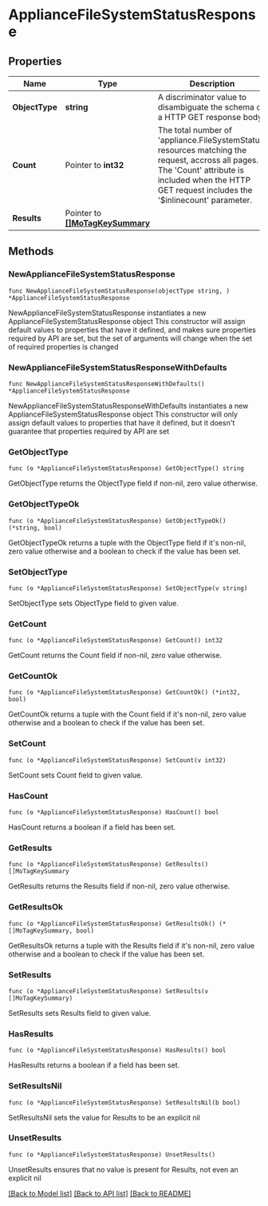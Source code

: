 # ApplianceFileSystemStatusResponse

## Properties

Name | Type | Description | Notes
------------ | ------------- | ------------- | -------------
**ObjectType** | **string** | A discriminator value to disambiguate the schema of a HTTP GET response body. | 
**Count** | Pointer to **int32** | The total number of &#39;appliance.FileSystemStatus&#39; resources matching the request, accross all pages. The &#39;Count&#39; attribute is included when the HTTP GET request includes the &#39;$inlinecount&#39; parameter. | [optional] 
**Results** | Pointer to [**[]MoTagKeySummary**](MoTagKeySummary.md) |  | [optional] 

## Methods

### NewApplianceFileSystemStatusResponse

`func NewApplianceFileSystemStatusResponse(objectType string, ) *ApplianceFileSystemStatusResponse`

NewApplianceFileSystemStatusResponse instantiates a new ApplianceFileSystemStatusResponse object
This constructor will assign default values to properties that have it defined,
and makes sure properties required by API are set, but the set of arguments
will change when the set of required properties is changed

### NewApplianceFileSystemStatusResponseWithDefaults

`func NewApplianceFileSystemStatusResponseWithDefaults() *ApplianceFileSystemStatusResponse`

NewApplianceFileSystemStatusResponseWithDefaults instantiates a new ApplianceFileSystemStatusResponse object
This constructor will only assign default values to properties that have it defined,
but it doesn't guarantee that properties required by API are set

### GetObjectType

`func (o *ApplianceFileSystemStatusResponse) GetObjectType() string`

GetObjectType returns the ObjectType field if non-nil, zero value otherwise.

### GetObjectTypeOk

`func (o *ApplianceFileSystemStatusResponse) GetObjectTypeOk() (*string, bool)`

GetObjectTypeOk returns a tuple with the ObjectType field if it's non-nil, zero value otherwise
and a boolean to check if the value has been set.

### SetObjectType

`func (o *ApplianceFileSystemStatusResponse) SetObjectType(v string)`

SetObjectType sets ObjectType field to given value.


### GetCount

`func (o *ApplianceFileSystemStatusResponse) GetCount() int32`

GetCount returns the Count field if non-nil, zero value otherwise.

### GetCountOk

`func (o *ApplianceFileSystemStatusResponse) GetCountOk() (*int32, bool)`

GetCountOk returns a tuple with the Count field if it's non-nil, zero value otherwise
and a boolean to check if the value has been set.

### SetCount

`func (o *ApplianceFileSystemStatusResponse) SetCount(v int32)`

SetCount sets Count field to given value.

### HasCount

`func (o *ApplianceFileSystemStatusResponse) HasCount() bool`

HasCount returns a boolean if a field has been set.

### GetResults

`func (o *ApplianceFileSystemStatusResponse) GetResults() []MoTagKeySummary`

GetResults returns the Results field if non-nil, zero value otherwise.

### GetResultsOk

`func (o *ApplianceFileSystemStatusResponse) GetResultsOk() (*[]MoTagKeySummary, bool)`

GetResultsOk returns a tuple with the Results field if it's non-nil, zero value otherwise
and a boolean to check if the value has been set.

### SetResults

`func (o *ApplianceFileSystemStatusResponse) SetResults(v []MoTagKeySummary)`

SetResults sets Results field to given value.

### HasResults

`func (o *ApplianceFileSystemStatusResponse) HasResults() bool`

HasResults returns a boolean if a field has been set.

### SetResultsNil

`func (o *ApplianceFileSystemStatusResponse) SetResultsNil(b bool)`

 SetResultsNil sets the value for Results to be an explicit nil

### UnsetResults
`func (o *ApplianceFileSystemStatusResponse) UnsetResults()`

UnsetResults ensures that no value is present for Results, not even an explicit nil

[[Back to Model list]](../README.md#documentation-for-models) [[Back to API list]](../README.md#documentation-for-api-endpoints) [[Back to README]](../README.md)


